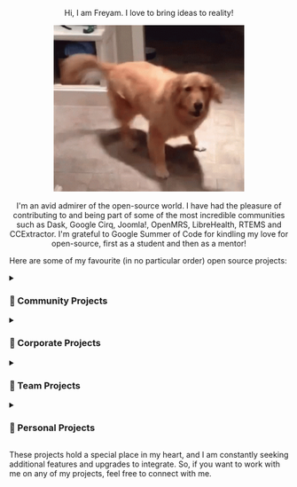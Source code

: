 <p align="center">
    Hi, I am Freyam. I love to bring ideas to reality!
</p>

<p align="center">
    <img src="./doggo.gif" height="300" width="344">
</p>

<p align="center">
I'm an avid admirer of the open-source world. I have had the pleasure of contributing to and being part of some of the most incredible communities such as Dask, Google Cirq, Joomla!, OpenMRS, LibreHealth, RTEMS and CCExtractor. I'm grateful to Google Summer of Code for kindling my love for open-source, first as a student and then as a mentor!
</p>

Here are some of my favourite (in no particular order) open source projects:

<details>
<summary><h3>🐧 Community Projects</h3></summary>

<a href="https://github.com/dask/dask"><code>dask</code></a>

Dask is a python library providing scalable analytics for big data computations.

I worked on the project "[Visualizing the Performance Characteristics of Computations](https://summerofcode.withgoogle.com/archive/2021/projects/4961535251709952/)" as part of the Google Summer of Code 2021. My project focuses on improving the visualization of the Graphical and the HTML Representations of Dask computations. I worked on making them more illustrative, engaging, and informative.

<br>
<a href="https://github.com/quantumlib/Cirq"><code>Cirq</code></a>

Cirq is Google's Quantum Framework for Noisy Intermediate Scale Quantum Computers. I worked on revamping the visualizations of Quantum circuits and adding interactive tools to illustrate the differences between circuits.

<br>
<a href="https://github.com/llvm/llvm-project"><code>llvm-project</code></a>

LLVM Multi-Level Intermediate Representation is a flexible infrastructure for modern optimizing compilers. I worked on designing a tool to visually illustrate the transformations in the Intermediate Representations of data flow in a program.

I also presented at the weekly MLIR meet up regarding my work here. The recording of that meeting can be found on <a href="https://youtu.be/fOz0C-X2ma4">YouTube</a>.

<br>
<a href="https://github.com/openmrs"><code>openmrs</code></a>

OpenMRS is an EMR storage and retrieval system for treating patients around the globe. As part of the Google Code-in 2018, I worked with a team of students creating outreach and marketing content.

<br>
<a href="https://github.com/librehealthIO"><code>librehealthIO</code></a>

LibreHealth (librehealthIO) is a foundation of a worldwide ecosystem of open source Health IT innovation. As part of the Google Code-in 2019, I worked with a team of designers spearheading the design front.

<br>
<a href="https://github.com/OSDG-IIITH/Carbonite"><code>Carbonite</code></a>

Carbonite is a Discord Bot that takes code messages and converts them into beautiful images by using Carbon. I worked on adding theme functionality so users could apply custom themes to their code snippets.

<br>
<a href="https://github.com/IIIT-ECell/website_2019"><code>website_2019</code></a>

Entrepreneurship Cell, IIIT Hyderabad is a non-profit organization run by students, and has been established with the objective of creating, manifesting and guiding the entrepreneurial spirit in the student community and to encourage them to be successful entrepreneurs. We want to build an ecosystem where networking and knowledge sharing can happen. To this end, we conduct several events, seminars and workshops both for students of and beyond our college for the purpose of cultivating this entrepreneurial spirit.

I worked on the frontend of the website, https://ecell.iiit.ac.in/.

<br>
<a href="https://github.com/IIIT-ECell/megathon_2019"><code>megathon_2019</code></a>

Started in 2016, Megathon is Hyderabad's largest student-run Hackathon.

Organised by E-Cell IIIT Hyderabad with the intention of promoting the spirit of entrepreneurship and development among the student community in and around the city, it has gotten bigger and more successful over the years; drawing 450 participants in its first year, upwards of 600 in its second, and over 1000 in its latest rendition.

I worked on the frontend of the website, https://megathon.in/.

</details>

</details>

<details>
<summary><h3>🐢 Corporate Projects</h3></summary>

<a href="https://github.com/Forest-Economy-Alliance/SpecieFi"><code>SpecieFi</code></a>

Imagine you are an illiterate farmer owning 10 acres of forest land in a rural region of India, who has no idea about smartphones or modern technologies. How does one create a multi-layer neural network classifying forest species with the help of data supplied by these farmers?

Welcome, SpecieFi - a first-of-its-kind offline-first application that enables the community-based classification of images through a simple game. It is an accessibility-focused application for users with limited reading and writing capacity. It can be used across multiple users for the classification of images, specially designed for the classification of forest species.

<br>
<a href="https://github.com/Forest-Economy-Alliance/FormiFi"><code>FormiFi</code></a>

FormiFi is a form filling utility that has been developed to facilitate and monitor the process of claim filing for distribution of CFR as part of the Forest Governance initiative. It provides analytics support, offline mode and will soon be available in multiple languages.

</details>

</details>

<details>
<summary><h3>🦁 Team Projects</h3></summary>

<a href="https://github.com/varshitakolipaka/Barkley"><code>Barkley</code></a>

Barkley (A Discord Butler) is a project <a href="https://github/varshitakolipaka">Varshita</a> and I worked on to create a Discord bot that takes personal servers on Discord to a whole another level by providing a variety of features such as DM Style Tags, Message Sorter, Server Disguise, Tasklists, and more. We are still adding features when we feel like.

<br>
<a href="https://github.com/varshitakolipaka/MarkdownButPrettier"><code>MarkdownButPrettier</code></a>

Markdown But Prettier is a project <a href="https://github/varshitakolipaka">Varshita</a> and I worked on to make Markdown more exciting by adding a bunch of features such as HTML Styles, and Graphviz Mind Maps.

<br>
<a href="https://github.com/x3z3/TETI"><code>TETI</code></a>

TETI (Text Encryption Through Images) is a project <a href="https://github/x3z3">Anshul</a> and I worked on to encrypt text messages using BMP images by using a custom sophisticated steganographical model for the encryption.

Anshul and I used TETI to send the entire Harry Potter Book Series in BMP images to our friends! Everyone was amazed at the simplicity.

</details>

</details>

<details>
<summary><h3>🦒 Personal Projects</h3></summary>

<a href="https://github.com/freyam/amigos"><code>amigos</code></a>

Amigos is a robust friend management application that suggests friends. Its sole mission is to unite compatible people across the world. Just tell the app a bit about yourself, and then let the magic begin.

Brownie points: Amigos shows you a beautiful colourful graph of your friends network.

<br>
<a href="https://github.com/freyam/pirates-of-sabarmati"><code>pirates-of-sabarmati</code></a>

Pirates of Sabarmati is a 3D game inspired by the Pirates of the Caribbean series. It is a game where you can explore the world of Sabarmati and fight with other pirates. It's a fun stress-relieving game that you can tune in and out anytime you want.

<br>
<a href="https://github.com/freyam/gif-your-sorrows-away"><code>gif-your-sorrows-away</code></a>

GYSA (GIF Your Sorrows Away) is a browser extension that displays adorable GIFs of cute animals on your screen at random. It's available on the <a href="https://chrome.google.com/webstore/detail/gif-your-sorrows-away/hepbomdbbmdmbdefdlkiadmapjclnfob">Google Chrome Web Store</a> and the <a href="https://addons.mozilla.org/en-US/firefox/addon/gif-your-sorrows-away/">Firefox Addons Store</a>!

<br>
<a href="https://github.com/freyam/raiders-of-hamdan"><code>raiders-of-hamdan</code></a>

Raiders of Hamdan is a 2D CLI game that depicts the story of the indestructible kingdom of the Hamdan. In this game, you play as the Ruler of the Electra Kingdom who is trying to bring down the legacy of Hamdan.

<br>
<a href="https://github.com/freyam/indiana-jones-1978"><code>indiana-jones-1978</code></a>

Indiana Jones 1978 is a 2D game inspired by the original Indiana Jones movie wherein Indiana Jones has to collect all the treasures while avoiding super fast AI-controlled enemies.

<br>
<a href="https://github.com/freyam/zaika"><code>zaika</code></a>

Zaika is a modern user-centric campus food stalls management system for the youth. It is a web application that allows students to order food from the stalls and allow vendors to manage their stalls!

<br>
<a href="https://github.com/freyam/algorithms-with-mike-schur"><code>algorithms-with-mike-schur</code></a>

Algorithms with Mike Schur is a three-part mini-series in which I demonstrate real-world applications of certain algorithms and offer viewers a visually engaging experience by leveraging their love of TV shows and disinterest in studies.

I take snippets of popular TV shows such as Brooklyn Nine-Nine and The Office (US) and visualize the usecases of algorithms in a fun way! There's a lot of entertaining material for the viewer to become hooked on, from treasure hunts to capturing criminals who have just escaped jail.

<br>
<a href="https://github.com/freyam/goodboy"><code>goodboy</code></a>

GoodBoy is a Discord bot that leverages a custom-trained multi-class sentiment analyser RoBERTa to send adorable media by understanding the current context of the conversations.

<br>
<a href="https://github.com/freyam/fresh"><code>fresh</code></a>

<b>F</b>reyam's <b>r</b>eal-time <b>e</b>=!mc^2 <b>sh</b>ell is a linux shell which supports multiple commands and multiple arguments such as <code>cd</code>, <code>echo</code>, <code>history</code>, <code>ls</code>, <code>pinfo</code>, <code>pwd</code>, <code>repeat</code>, <code>jobs</code>, <code>sig</code>, <code>fg</code>, <code>bg</code>, <code>replay</code>, and signal handling. Basically, just a little behind zsh!

<br>
<a href="https://github.com/freyam/xv6-riscv"><code>xv6-riscv</code></a>

xv6-riscv is a RISCV simulator for the xv6 operating system. I added several new features such as system tracing, scheduling mechanisms (RR, FCFS, PBS, etc.), and a Procdump.

<br>
<a href="https://github.com/freyam/goBooks"><code>goBooks</code></a>

goBooks is an intelligent bookshelf which embraces the simplicity of people's love for their books.

<br>
<a href="https://github.com/freyam/pikachu-objectifier"><code>pikachu-objectifier</code></a>

Pikachu Objectifier is a simple home-trained model for classifying pikachus. 481 Pikachus have been blatantly objectified in this repository. I take no responsibility for my actions.

</details>

</details>

These projects hold a special place in my heart, and I am constantly seeking additional features and upgrades to integrate. So, if you want to work with me on any of my projects, feel free to connect with me.
